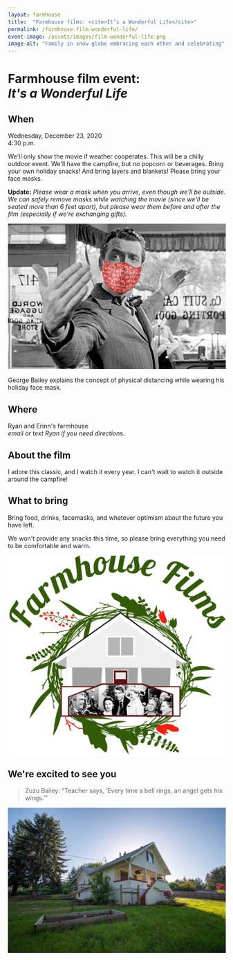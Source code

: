 ```yaml
---
layout: farmhouse
title:  "Farmhouse films: <cite>It’s a Wonderful Life</cite>"
permalink: /farmhouse-film-wonderful-life/
event-image: /assets/images/film-wonderful-life.png
image-alt: "Family in snow globe embracing each other and celebrating"
---
```


<h1>Farmhouse film event: <br><cite>It's a Wonderful Life</cite></h1>

## When

Wednesday, December 23, 2020<br>
4:30 p.m.

We'll only show the movie if weather cooperates. This will be a chilly outdoor event. We'll have the campfire, but no popcorn or beverages. Bring your own holiday snacks! And bring layers and blankets! Please bring your face masks.

**Update:** _Please wear a mask when you arrive, even though we'll be outside. We can safely remove masks while watching the movie (since we'll be seated more than 6 feet apart), but please wear them before and after the film (especially if we're exchanging gifts)._

![George Bailey wearing an added face mask with his hands extended](/assets/images/masked-its-a-wonderful-life.jpg) 
<figcaption>George Bailey explains the concept of physical distancing while wearing his holiday face mask.</figcaption>

## Where
Ryan and Erinn's farmhouse
<br><em>email or text Ryan if you need directions.</em>


## About the film

I adore this classic, and I watch it every year. I can't wait to watch it outside around the campfire!

## What to bring
Bring food, drinks, facemasks, and whatever optimism about the future you have left.

We won't provide any snacks this time, so please bring everything you need to be comfortable and warm.

![The farmhouse logo, a botanical theme, with a black and white man with color background and rain](/assets/images/the-farmhouse-wonderful-life.png)

## We're excited to see you

> Zuzu Bailey: “Teacher says, ‘Every time a bell rings, an angel gets his wings.’”



![The Farmhouse in the gloaming](/assets/images/farmhouse.jpg)